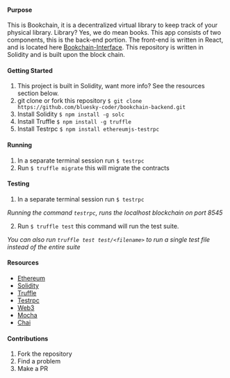 #### Purpose

This is Bookchain, it is a decentralized virtual library to keep track of your physical library. Library? Yes, we do mean books.
This app consists of two components, this is the back-end portion. The front-end
is written in React, and is located here [Bookchain-Interface](https://github.com/bluesky-coder/bookchain-interface). This repository is written in Solidity and is built upon the block chain.

#### Getting Started

1.  This project is built in Solidity, want more info? See the resources section
    below.
2.  git clone or fork this repository `$ git clone https://github.com/bluesky-coder/bookchain-backend.git`
3.  Install Solidity `$ npm install -g solc`
4.  Install Truffle `$ npm install -g truffle`
5.  Install Testrpc `$ npm install ethereumjs-testrpc`

#### Running

1.  In a separate terminal session run `$ testrpc`
2.  Run `$ truffle migrate` this will migrate the contracts

#### Testing

1.  In a separate terminal session run `$ testrpc`

_Running the command `testrpc`, runs the localhost blockchain on port 8545_

2.  Run `$ truffle test` this command will run the test suite.

_You can also run `truffle test test/<filename>` to run a single test file
instead of the entire suite_

#### Resources

-   [Ethereum](https://www.ethereum.org)
-   [Solidity](https://solidity.readthedocs.io/en/develop/#)
-   [Truffle](http://truffleframework.com/docs/)
-   [Testrpc](https://github.com/ethereumjs/testrpc)
-   [Web3](https://github.com/ethereum/web3.j://github.com/ethereum/web3.js)
-   [Mocha](https://mochajs.org)
-   [Chai](http://chaijs.com)

#### Contributions

1.  Fork the repository
2.  Find a problem
3.  Make a PR
